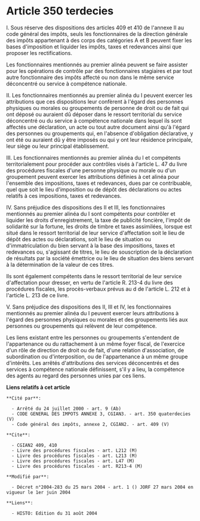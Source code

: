 # Article 350 terdecies

I. Sous réserve des dispositions des articles 409 et 410 de l'annexe II au code général des impôts, seuls les fonctionnaires
de la direction générale des impôts appartenant à des corps des catégories A et B peuvent fixer les bases d'imposition et
liquider les impôts, taxes et redevances ainsi que proposer les rectifications.

Les fonctionnaires mentionnés au premier alinéa peuvent se faire assister pour les opérations de contrôle par des
fonctionnaires stagiaires et par tout autre fonctionnaire des impôts affecté ou non dans le même service déconcentré ou
service à compétence nationale.

II. Les fonctionnaires mentionnés au premier alinéa du I peuvent exercer les attributions que ces dispositions leur confèrent
à l'égard des personnes physiques ou morales ou groupements de personne de droit ou de fait qui ont déposé ou auraient dû
déposer dans le ressort territorial du service déconcentré ou du service à compétence nationale dans lequel ils sont affectés
une déclaration, un acte ou tout autre document ainsi qu'à l'égard des personnes ou groupements qui, en l'absence
d'obligation déclarative, y ont été ou auraient dû y être imposés ou qui y ont leur résidence principale, leur siège ou leur
principal établissement.

III. Les fonctionnaires mentionnés au premier alinéa du I et compétents territorialement pour procéder aux contrôles visés à
l'article L. 47 du livre des procédures fiscales d'une personne physique ou morale ou d'un groupement peuvent exercer les
attributions définies à cet alinéa pour l'ensemble des impositions, taxes et redevances, dues par ce contribuable, quel que
soit le lieu d'imposition ou de dépôt des déclarations ou actes relatifs à ces impositions, taxes et redevances.

IV. Sans préjudice des dispositions des II et III, les fonctionnaires mentionnés au premier alinéa du I sont compétents pour
contrôler et liquider les droits d'enregistrement, la taxe de publicité foncière, l'impôt de solidarité sur la fortune, les
droits de timbre et taxes assimilées, lorsque est situé dans le ressort territorial de leur service d'affectation soit le
lieu de dépôt des actes ou déclarations, soit le lieu de situation ou d'immatriculation du bien servant à la base des
impositions, taxes et redevances ou, s'agissant de titres, le lieu de souscription de la déclaration de résultats par la
société émettrice ou le lieu de situation des biens servant à la détermination de la valeur de ces titres.

Ils sont également compétents dans le ressort territorial de leur service d'affectation pour dresser, en vertu de l'article
R. 213-4 du livre des procédures fiscales, les procès-verbaux prévus au d de l'article L. 212 et à l'article L. 213 de ce
livre.

V. Sans préjudice des dispositions des II, III et IV, les fonctionnaires mentionnés au premier alinéa du I peuvent exercer
leurs attributions à l'égard des personnes physiques ou morales et des groupements liés aux personnes ou groupements qui
relèvent de leur compétence.

Les liens existant entre les personnes ou groupements s'entendent de l'appartenance ou du rattachement à un même foyer
fiscal, de l'exercice d'un rôle de direction de droit ou de fait, d'une relation d'association, de subordination ou
d'interposition, ou de l'appartenance à un même groupe d'intérêts. Les arrêtés d'attributions des services déconcentrés et
des services à compétence nationale définissent, s'il y a lieu, la compétence des agents au regard des personnes unies par
ces liens.

**Liens relatifs à cet article**

	**Cité par**:

	  - Arrêté du 24 juillet 2000 - art. 9 (Ab)
	  - CODE GENERAL DES IMPOTS ANNEXE 3, CGIAN3. - art. 350 quaterdecies (V)
	  - Code général des impôts, annexe 2, CGIAN2. - art. 409 (V)

	**Cite**:

	  - CGIAN2 409, 410
	  - Livre des procédures fiscales - art. L212 (M)
	  - Livre des procédures fiscales - art. L213 (M)
	  - Livre des procédures fiscales - art. L47 (M)
	  - Livre des procédures fiscales - art. R213-4 (M)

	**Modifié par**:

	  - Décret n°2004-283 du 25 mars 2004 - art. 1 () JORF 27 mars 2004 en vigueur le 1er juin 2004

	**Liens**:

	  - HISTO: Edition du 31 août 2004
